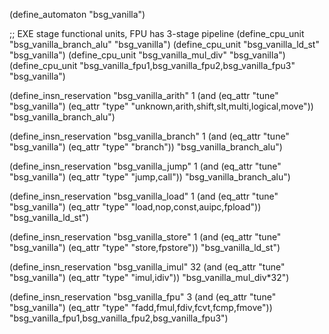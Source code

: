(define_automaton "bsg_vanilla")

;; EXE stage functional units, FPU has 3-stage pipeline
(define_cpu_unit "bsg_vanilla_branch_alu" "bsg_vanilla")
(define_cpu_unit "bsg_vanilla_ld_st" "bsg_vanilla")
(define_cpu_unit "bsg_vanilla_mul_div" "bsg_vanilla")
(define_cpu_unit "bsg_vanilla_fpu1,bsg_vanilla_fpu2,bsg_vanilla_fpu3" "bsg_vanilla")


(define_insn_reservation "bsg_vanilla_arith" 1
  (and (eq_attr "tune" "bsg_vanilla")
       (eq_attr "type" "unknown,arith,shift,slt,multi,logical,move"))
  "bsg_vanilla_branch_alu")

(define_insn_reservation "bsg_vanilla_branch" 1
  (and (eq_attr "tune" "bsg_vanilla")
       (eq_attr "type" "branch"))
  "bsg_vanilla_branch_alu")

(define_insn_reservation "bsg_vanilla_jump" 1
  (and (eq_attr "tune" "bsg_vanilla")
       (eq_attr "type" "jump,call"))
  "bsg_vanilla_branch_alu")

(define_insn_reservation "bsg_vanilla_load" 1
  (and (eq_attr "tune" "bsg_vanilla")
       (eq_attr "type" "load,nop,const,auipc,fpload"))
  "bsg_vanilla_ld_st")

(define_insn_reservation "bsg_vanilla_store" 1
  (and (eq_attr "tune" "bsg_vanilla")
       (eq_attr "type" "store,fpstore"))
  "bsg_vanilla_ld_st")

(define_insn_reservation "bsg_vanilla_imul" 32
  (and (eq_attr "tune" "bsg_vanilla")
       (eq_attr "type" "imul,idiv"))
  "bsg_vanilla_mul_div*32")

(define_insn_reservation "bsg_vanilla_fpu" 3
  (and (eq_attr "tune" "bsg_vanilla")
       (eq_attr "type" "fadd,fmul,fdiv,fcvt,fcmp,fmove"))
  "bsg_vanilla_fpu1,bsg_vanilla_fpu2,bsg_vanilla_fpu3")

